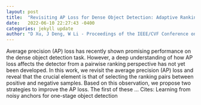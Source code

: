 ```yaml
---
layout: post
title:  "Revisiting AP Loss for Dense Object Detection: Adaptive Ranking Pair Selection"
date:   2022-06-10 22:27:43 -0400
categories: jekyll update
author: "D Xu, J Deng, W Li - Proceedings of the IEEE/CVF Conference on Computer …, 2022"
---
```

Average precision (AP) loss has recently shown promising performance on the dense object detection task. However, a deep understanding of how AP loss affects the detector from a pairwise ranking perspective has not yet been developed. In this work, we revisit the average precision (AP) loss and reveal that the crucial element is that of selecting the ranking pairs between positive and negative samples. Based on this observation, we propose two strategies to improve the AP loss. The first of these …
Cites: ‪Learning from noisy anchors for one-stage object detection‬  